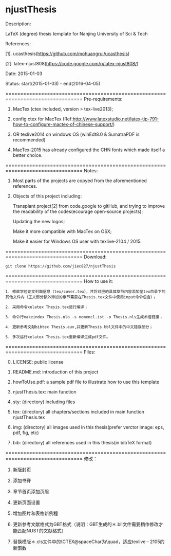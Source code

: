 njustThesis
================================================================================
Description: 

LaTeX (degree) thesis template for Nanjing University of Sci & Tech

References: 

[1]. ucasthesis(https://github.com/mohuangrui/ucasthesis)

[2]. latex-njust808(https://code.google.com/p/latex-njust808/)

Date: 2015-01-03

Status: start(2015-01-03) - end(2016-04-05)

================================================================================
Pre-requirements:

1. MacTex (ctex included, version > tex-live2013);

2. config ctex for MacTex 
(Ref:http://www.latexstudio.net/latex-tip-791-how-to-configure-mactex-of-chinese-support/)

3. OR texlive2014 on windows OS (winEdt8.0 & SumatraPDF is recommended)

4. MacTex-2015 has already configured the CHN fonts which made itself a better choice.

================================================================================
Notes:

1. Most parts of the projects are copyed from the aforementioned references.


2. Objects of this project including: 

    Transplant project[2] from code.google to gitHub, and trying to improve the 
readability of the codes(ecourage open-source projects);

    Updating the new logos; 

    Make it more compatible with MacTex on OSX;

    Make it easier for Windows OS user with texlive-2104 / 2015.

================================================================================
Download:

    git clone https://github.com/jiec827/njustThesis

================================================================================
How to use it:

    1. 修改学位论文封面信息（tex/cover.tex），并将对应的具体章节内容添加至tex目录下的其他文件内（正文部分额外添加的章节需要在Thesis.tex文件中使用input命令包含）；

    2. 采用命令xelatex Thesis.tex进行编译；

    3. 命令行makeindex Thesis.nlo -s nomencl.ist -o Thesis.nls生成术语链接；

    4. 更新参考文献bibtex Thesis.aux,并更新Thesis.bbl文件中的中文错误部分；

    5. 多次运行xelatex Thesis.tex重新编译生成pdf文件。

================================================================================
Files:

0. LICENSE: public license

1. README.md: introduction of this project

2. howToUse.pdf: a sample pdf file to illustrate how to use this template

3. njustThesis.tex: main function

4. sty: (directory) including files

5. tex: (directory) all chapters/sections included in main function 
njustThesis.tex

6. img: (directory) all images used in this thesis(prefer verctor image: eps, 
pdf, fig, etc)

7. bib: (directory) all references used in this thesis(in bibTeX format)

================================================================================
修改：

1. 新版封页

2. 添加书脊

3. 章节首页添加页眉

4. 更新页面设置

5. 增加图片和表格新例程

6. 更新参考文献格式为GBT格式（说明：GBT生成的＊.bll文件需要稍作修改才能匹配NUST的文献格式）

7. 替换模版＊.cls文件中的\CTEX@spaceChar为\quad，适应texlive－2105的新函数
